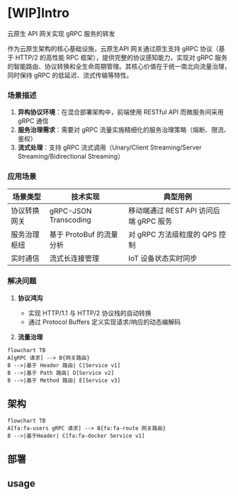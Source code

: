 # [WIP]Intro
云原生 API 网关实现 gRPC 服务的转发 

作为云原生架构的核心基础设施，云原生API 网关通过原生支持 gRPC 协议（基于 HTTP/2 的高性能 RPC 框架），提供完整的协议感知能力，实现对 gRPC 服务的智能路由、协议转换和全生命周期管理。其核心价值在于统一南北向流量治理，同时保持 gRPC 的低延迟、流式传输等特性。

### 场景描述
1. **异构协议环境**：在混合部署架构中，前端使用 RESTful API 而微服务间采用 gRPC 通信
2. **服务治理需求**：需要对 gRPC 流量实施精细化的服务治理策略（熔断、限流、鉴权）
3. **流式处理**：支持 gRPC 流式调用（Unary/Client Streaming/Server Streaming/Bidirectional Streaming）

### 应用场景
| 场景类型 | 技术实现 | 典型用例 |
|---------|--------|---------|
| 协议转换网关 | gRPC-JSON Transcoding | 移动端通过 REST API 访问后端 gRPC 服务 |
| 服务治理枢纽 | 基于 ProtoBuf 的流量分析 | 对 gRPC 方法级粒度的 QPS 控制 |
| 实时通信 | 流式长连接管理 | IoT 设备状态实时同步 |

### 解决问题
1. **协议鸿沟**  
   - 实现 HTTP/1.1 与 HTTP/2 协议栈的自动转换
   - 通过 Protocol Buffers 定义实现请求/响应的动态编解码

2. **流量治理**  
```mermaid
flowchart TB
A[gRPC 请求] --> B{网关路由}
B -->|基于 Header 路由| C[Service v1]
B -->|基于 Path 路由| D[Service v2]
B -->|基于 Method 路由| E[Service v3]
```


## 架构
```mermaid
flowchart TB
A[fa:fa-users gRPC 请求] --> B{fa:fa-route 网关路由}
B -->|基于Header| C[fa:fa-docker Service v1]
```
	

## 部署

## usage